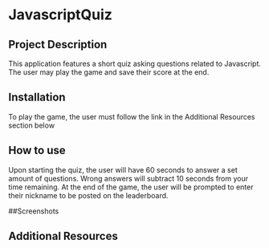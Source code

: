 # JavascriptQuiz

## Project Description

This application features a short quiz asking questions related to Javascript. The user may play the game and save their score at the end.

## Installation

To play the game, the user must follow the link in the Additional Resources section below

## How to use

Upon starting the quiz, the user will have 60 seconds to answer a set amount of questions. Wrong answers will subtract 10 seconds from your time remaining. At the end of the game, the user will be prompted to enter their nickname to be posted on the leaderboard. 

##Screenshots




## Additional Resources


